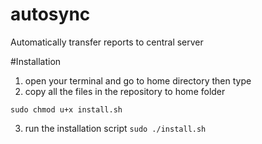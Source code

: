 # autosync
Automatically transfer reports to central server


#Installation
1. open your terminal and go to home directory then type
2. copy all the files in the repository to home folder

`sudo chmod u+x install.sh`

3. run the installation script
`sudo ./install.sh`

 


